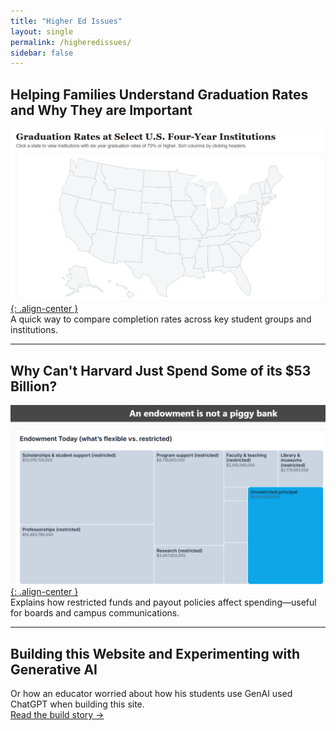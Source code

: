 ```yaml
---
title: "Higher Ed Issues"
layout: single
permalink: /higheredissues/
sidebar: false
---
```


## Helping Families Understand Graduation Rates and Why They are Important
[![Graduation Rates by Group](/images/grad_map_thumb.png){: .align-center }](/viz/Grad_Map/)  
A quick way to compare completion rates across key student groups and institutions.

---

## Why Can't Harvard Just Spend Some of its $53 Billion?
[![Endowment Simulator](/images/endowment_thumb.png){: .align-center }](/endowment/)  
Explains how restricted funds and payout policies affect spending—useful for boards and campus communications.

---

## Building this Website and Experimenting with Generative AI 
Or how an educator worried about how his students use GenAI used ChatGPT when building this site.  
[Read the build story →](/viz/genai-debugging/)
